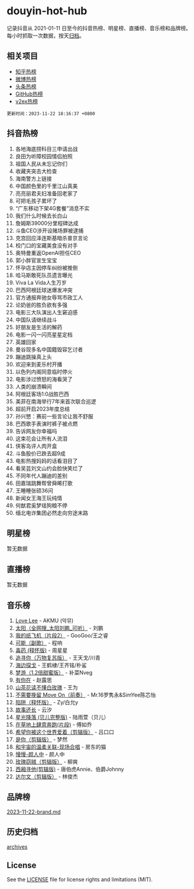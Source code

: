 # douyin-hot-hub

记录抖音从 2021-01-11 日至今的抖音热榜、明星榜、直播榜、音乐榜和品牌榜。每小时抓取一次数据，按天[归档](archives)。

## 相关项目

- [知乎热榜](https://github.com/lonnyzhang423/zhihu-hot-hub)
- [微博热榜](https://github.com/lonnyzhang423/weibo-hot-hub)
- [头条热榜](https://github.com/lonnyzhang423/toutiao-hot-hub)
- [GitHub热榜](https://github.com/lonnyzhang423/github-hot-hub)
- [v2ex热榜](https://github.com/lonnyzhang423/v2ex-hot-hub)


`更新时间：2023-11-22 18:16:37 +0800`

## 抖音热榜

1. 各地海底捞科目三申请出战
1. 良田为听障校园情侣拍照
1. 祖国人民从未忘记你们
1. 收藏夹突击大检查
1. 海南警方上链接
1. 中国颜色里的千里江山真美
1. 亮亮丽君夫妇准备回老家了
1. 可把毛孩子累坏了
1. “广东移动下架4G套餐”消息不实
1. 我们什么时候去长白山
1. 詹姆斯39000分里程碑达成
1. 斗鱼CEO涉开设赌场罪被逮捕
1. 克宫回应泽连斯基暗杀普京言论
1. 校门口的宝藏美食没有对手
1. 奥特曼重返OpenAI担任CEO
1. 郭小胖官宣生宝宝
1. 怀孕店主因停车纠纷被推倒
1. 哈马斯敢死队员遗言曝光
1. Viva La Vida人生万岁
1. 巴西阿根廷球迷爆发冲突
1. 官方通报奔驰女辱骂市政工人
1. 论奶爸的胜负欲有多强
1. 电影三大队演出人生窘迫感
1. 中国队请继续战斗
1. 好朋友是生活的解药
1. 电影一闪一闪亮星星定档
1. 英雄回家
1. 曼谷现多名中国籍毁容乞讨者
1. 蹦迪跳操真上头
1. 欢迎来到麦乐村开播
1. 以色列内阁同意临时停火
1. 电影涉过愤怒的海看哭了
1. 人类的崩溃瞬间
1. 阿根廷客场1:0战胜巴西
1. 美菲在南海举行7年来首次联合巡逻
1. 超前开启2023年度总结
1. 孙兴慜：赛前一些言论让我不舒服
1. 巴西歌手表演时裤子被点燃
1. 告诉网友你幸福吗
1. 这束花会让所有人流泪
1. 侠客岛评人肉开盒
1. 斗鱼股价已跌去超9成
1. 电影热搜妈妈的话看泪目了
1. 看吴芸刘文山约会脸快笑烂了
1. 不同年代人蹦迪的差别
1. 田嘉瑞跳舞帮曾舜晞打歌
1. 王睡睡张硕36问
1. 新闻女王海王玩纯情
1. 何猷君奚梦瑶狗粮不停
1. 缅北电诈集团必然走向穷途末路

## 明星榜

暂无数据

## 直播榜

暂无数据

## 音乐榜

1. [Love Lee](https://sf6-cdn-tos.douyinstatic.com/obj/tos-cn-ve-2774/o05GbkJGbCBTdDnMtB0fwOYgkeZp23vrWQDQBS) - AKMU (악뮤)
1. [太阳（全网搜_太阳刘鹏_可听）](https://sf3-cdn-tos.douyinstatic.com/obj/tos-cn-ve-2774/ogWbyIQnlBFImVbeDocRdCIYtBHlbJXgfZMvgz) - 刘鹏
1. [我的纸飞机（片段2）](https://sf3-cdn-tos.douyinstatic.com/obj/tos-cn-ve-2774/oM2ZrKcg2CD5AeRB2gkeXOFB1IxAGJdZPazYHf) - GooGoo/王之睿
1. [可能（副歌）](https://sf6-cdn-tos.douyinstatic.com/obj/tos-cn-ve-2774/cde1731888894259b333569393c2fb51) - 程响
1. [毒药 (释怀版)](https://sf6-cdn-tos.douyinstatic.com/obj/tos-cn-ve-2774/oYILMEAzspdZBIzy4frJNB8ZHPHWAhiwowd4Ad) - 周星星
1. [追寻你（万物复苏版）](https://sf6-cdn-tos.douyinstatic.com/obj/tos-cn-ve-2774/oYeAZJsbjIDit9APmBg8u6uDUQnHmoCf3gbo74) - 王天戈/川青
1. [海边探戈](https://sf6-cdn-tos.douyinstatic.com/obj/tos-cn-ve-2774/os9gE0VQCGqt6VQkZDyBBYvfSDY0QFe3vVmubn) - 王鹤棣/王齐铭/朴鲨
1. [梦游（1.2倍甜蜜版）](https://sf6-cdn-tos.douyinstatic.com/obj/tos-cn-ve-2774/o4gyAUm8hwufoEABmwVIiQtHsFuGzAEEWtNMzo) - 补菜Nveg
1. [有你在](https://sf6-cdn-tos.douyinstatic.com/obj/tos-cn-ve-2774/o8zImmNsI8B0yfAW5FKAB1oBhkMAlIrwsZEi1V) - 赵露思
1. [山茶花读不懂白玫瑰](https://sf3-cdn-tos.douyinstatic.com/obj/tos-cn-ve-2774/osfn8B7DktrRHEPJgPCfDbw7QDQEkwC16BxZg9) - 王为
1. [不需要挽留 Move On（前奏）](https://sf6-cdn-tos.douyinstatic.com/obj/tos-cn-ve-2774/ooCBhgCCkF4nExzQL9WZSUbitfA8IsDkgQIYhe) - Mr.16罗隽永&SimYee陈芯怡
1. [陷阱（释怀版）](https://sf6-cdn-tos.douyinstatic.com/obj/tos-cn-ve-2774/oE8C21LeZrzKLDFfQYgMzx4GAIHageG5IzayY7) - Zy/白允y
1. [故事还长](https://sf6-cdn-tos.douyinstatic.com/obj/tos-cn-ve-2774/30a26758c8594f0ab81ac675c33ee2c5) - 云汐
1. [星光降落 (贝儿完整版)](https://sf3-cdn-tos.douyinstatic.com/obj/tos-cn-ve-2774/okwB9hAwyAtsFFkFBzAX1hOOfQuIoMNs0W2Mwr) - 陆雨萱（贝儿）
1. [在草地上肆意奔跑(片段)](https://sf3-cdn-tos.douyinstatic.com/obj/tos-cn-ve-2774/8831d494742f45dabdfa8adb8b817259) - 傅如乔
1. [希望你被这个世界爱着（剪辑版）](https://sf3-cdn-tos.douyinstatic.com/obj/tos-cn-ve-2774/oo4H3BfEygN7l7bQaMBOZHCQ1eI4FqtED5skQ2) - 吕口口
1. [是你（剪辑版）](https://sf6-cdn-tos.douyinstatic.com/obj/tos-cn-ve-2774/46019dae783c4c969944217fe1cfafc4) - 梦然
1. [和宇宙的温柔关联-现场合唱](https://sf6-cdn-tos.douyinstatic.com/obj/tos-cn-ve-2774/o0hONGDYQBgk0e5bqDeQOonVmncA6tC2nBwZLT) - 房东的猫
1. [慢慢-颜人中](https://sf3-cdn-tos.douyinstatic.com/obj/tos-cn-ve-2774/ocjHNfBXdBxQNC8ZGAeoLMFTUgtBg8bkExunDC) - 颜人中
1. [玫瑰窃贼（剪辑版）](https://sf6-cdn-tos.douyinstatic.com/obj/tos-cn-ve-2774/oMqAsB3ixIhSWqAJOAwf3a0hU2zKJLBolQtFlI) - 柳爽
1. [西厢寻他(剪辑版)](https://sf6-cdn-tos.douyinstatic.com/obj/tos-cn-ve-2774/oUsAVfAQKlRNxEv5qxvIB8o5qmIWUcXbzJKJhw) - 唐伯虎Annie、伯爵Johnny
1. [达尔文（剪辑版）](https://sf6-cdn-tos.douyinstatic.com/obj/tos-cn-ve-2774/oQuPQQmEgnCeZsgKQ78VBZjNVtegzBGpoSbQPD) - 林俊杰

## 品牌榜

[2023-11-22-brand.md](archives/2023-11-22-brand.md)

## 历史归档

[archives](archives)

## License

See the [LICENSE](LICENSE) file for license rights and limitations (MIT).
